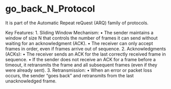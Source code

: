 # go_back_N_Protocol
 It is part of the Automatic Repeat reQuest (ARQ) family of protocols.

 Key Features:
	1.	Sliding Window Mechanism:
	•	The sender maintains a window of size N that controls the number of frames it can send without waiting for an acknowledgment (ACK).
	•	The receiver can only accept frames in order, even if frames arrive out of sequence.
	2.	Acknowledgments (ACKs):
	•	The receiver sends an ACK for the last correctly received frame in sequence.
	•	If the sender does not receive an ACK for a frame before a timeout, it retransmits the frame and all subsequent frames (even if they were already sent).
	3.	Retransmission:
	•	When an error or packet loss occurs, the sender “goes back” and retransmits from the last unacknowledged frame.